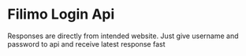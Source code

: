 # Filimo Login Api
Responses are directly from intended website.
Just give username and password to api and receive latest response fast